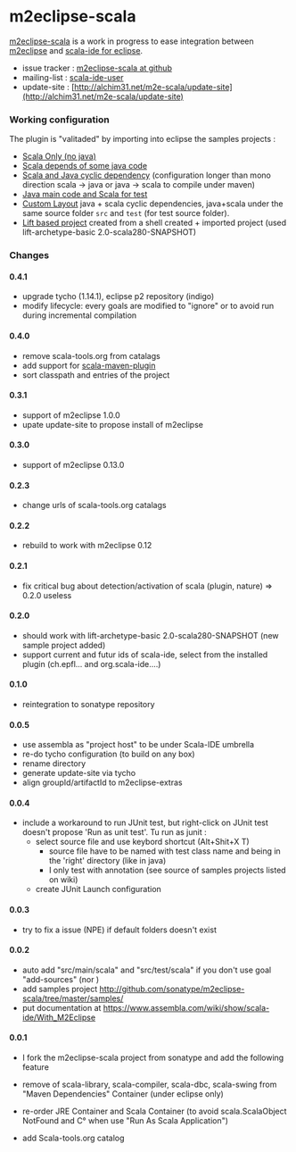 m2eclipse-scala
========

[m2eclipse-scala] is a work in progress to ease integration between [m2eclipse] and [scala-ide for eclipse].

* issue tracker : [m2eclipse-scala at github](https://github.com/sonatype/m2eclipse-scala/issues)
* mailing-list : [scala-ide-user](http://groups.google.fr/group/scala-ide-user)
* update-site : [http://alchim31.net/m2e-scala/update-site](http://alchim31.net/m2e-scala/update-site)


### Working configuration

The plugin is "valitaded" by importing into eclipse the samples projects :

* [Scala Only (no java)](http://github.com/sonatype/m2eclipse-scala/tree/master/samples/prj-scala-only/)
* [Scala depends of some java code](http://github.com/sonatype/m2eclipse-scala/tree/master/samples/prj-scala-after-java/)
* [Scala and Java cyclic dependency](http://github.com/sonatype/m2eclipse-scala/tree/master/samples/prj-scala-cycle-java/) (configuration longer than mono direction scala -> java or java -> scala to compile under maven)
* [Java main code and Scala for test](http://github.com/sonatype/m2eclipse-scala/tree/master/samples/prj-java-test-in-scala/)
* [Custom Layout](http://github.com/sonatype/m2eclipse-scala/tree/master/samples/prj-custom-layout/) java + scala cyclic dependencies, java+scala under the same source folder `src` and `test` (for test source folder).
* [Lift based project](http://github.com/sonatype/m2eclipse-scala/tree/master/samples/prj-liftbased/) created from a shell created + imported project (used lift-archetype-basic 2.0-scala280-SNAPSHOT)

### Changes

#### 0.4.1

* upgrade tycho (1.14.1), eclipse p2 repository (indigo)
* modify lifecycle: every goals are modified to "ignore" or to avoid run during incremental compilation 

#### 0.4.0

* remove scala-tools.org from catalags
* add support for [scala-maven-plugin]
* sort classpath and entries of the project

#### 0.3.1

* support of m2eclipse 1.0.0
* upate update-site to propose install of m2eclipse

#### 0.3.0

* support of m2eclipse 0.13.0

#### 0.2.3

* change urls of scala-tools.org catalags

#### 0.2.2

* rebuild to work with m2eclipse 0.12

#### 0.2.1

* fix critical bug about detection/activation of scala (plugin, nature) => 0.2.0 useless

#### 0.2.0

* should work with lift-archetype-basic 2.0-scala280-SNAPSHOT (new sample project added)
* support current and futur ids of scala-ide, select from the installed plugin (ch.epfl... and org.scala-ide....)

#### 0.1.0

* reintegration to sonatype repository

#### 0.0.5

* use assembla as "project host" to be under Scala-IDE umbrella
* re-do tycho configuration (to build on any box)
* rename directory
* generate update-site via tycho
* align groupId/artifactId to m2eclipse-extras

#### 0.0.4


* include a workaround to run JUnit test, but right-click on JUnit test doesn't propose 'Run as unit test'. Tu run as junit :
  * select source file and use keybord shortcut (Alt+Shit+X T)
    * source file have to be named with test class name and being in the 'right' directory (like in java)
    * I only test with annotation (see source of samples projects listed on wiki)
  * create JUnit Launch configuration

#### 0.0.3

* try to fix a issue (NPE) if default folders doesn't exist

#### 0.0.2


* auto add "src/main/scala" and "src/test/scala" if you don't use goal "add-sources" (nor <sourceDirectory>)
* add samples project http://github.com/sonatype/m2eclipse-scala/tree/master/samples/
* put documentation at https://www.assembla.com/wiki/show/scala-ide/With_M2Eclipse

#### 0.0.1

* I fork the m2eclipse-scala project from sonatype and add the following feature
* remove of scala-library, scala-compiler, scala-dbc, scala-swing from "Maven Dependencies" Container (under eclipse only)
* re-order JRE Container and Scala Container (to avoid scala.ScalaObject NotFound and C° when use "Run As Scala Application")
* add Scala-tools.org catalog

   [scala-maven-plugin]: http://davidb.github.com/scala-maven-plugin/
   [maven-scala-plugin]: http://scala-tools.org/mvnsites/maven-scala-plugin/
   [maven-eclipse-plugin]: http://maven.apache.org/plugins/maven-eclipse-plugin
   [build-helper-maven-plugin]: http://mojo.codehaus.org/build-helper-maven-plugin/
   [m2eclipse]: http://m2eclipse.sonatype.org/
   [m2eclipse-scala]: https://www.assembla.com/wiki/edit/scala-ide/With_M2Eclipse
   [IAM]: http://www.eclipse.org/iam/
   [Q4E]: http://code.google.com/p/q4e/
   [ESMi]: http://code.google.com/p/esmi/
   [scala-ide for eclipse]: http://scala-ide.assembla.com/
